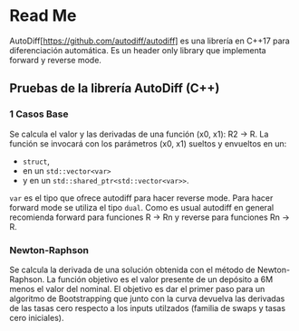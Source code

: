 # Read Me

AutoDiff[https://github.com/autodiff/autodiff] es una librería en C++17 para diferenciación automática. Es un header only library que implementa forward y reverse mode.

## Pruebas de la librería AutoDiff (C++)

### 1 Casos Base
Se calcula el valor y las derivadas de una función (x0, x1): R2 -> R.
La función se invocará con los parámetros (x0, x1) sueltos y envueltos en un:
- `struct`,
- en un `std::vector<var>`
- y en un `std::shared_ptr<std::vector<var>>`.

`var` es el tipo que ofrece autodiff para hacer reverse mode. Para hacer forward mode se utiliza el tipo `dual`.
Como es usual autodiff en general recomienda forward para funciones R -> Rn y reverse para funciones Rn -> R.

### Newton-Raphson
Se calcula la derivada de una solución obtenida con el método de Newton-Raphson. La función objetivo es el valor presente
de un depósito a 6M menos el valor del nominal. El objetivo es dar el primer paso para un algoritmo de Bootstrapping que
junto con la curva devuelva las derivadas de las tasas cero respecto a los inputs utilzados (familia de swaps y tasas cero iniciales).


